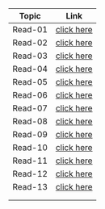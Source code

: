 | **Topic** | **Link** |
| ----- | ----- |
|Read-01 |[click here](https://ahmadabuzeid1997.github.io/reading-notes/class-01) |
| Read-02 | [click here](https://ahmadabuzeid1997.github.io/reading-notes/class-01/read-02) |
|Read-03 |[click here](https://ahmadabuzeid1997.github.io/reading-notes/class-03/read-03) |
|Read-04 | [click here](https://ahmadabuzeid1997.github.io/reading-notes/class-04/read-04)|
|Read-05 |[click here](https://ahmadabuzeid1997.github.io/reading-notes/class-05/read-05) |
|Read-06 |[click here](https://ahmadabuzeid1997.github.io/reading-notes/read-06) |
|Read-07|[click here](https://ahmadabuzeid1997.github.io/reading-notes/read-07) |
|Read-08 |[click here](https://ahmadabuzeid1997.github.io/reading-notes/read-08) |
|Read-09 |[click here](https://ahmadabuzeid1997.github.io/reading-notes/read-9) |
|Read-10 |[click here](https://ahmadabuzeid1997.github.io/reading-notes/read-10) |
|Read-11 |[click here](https://ahmadabuzeid1997.github.io/reading-notes/read-11) |
|Read-12 |[click here](https://ahmadabuzeid1997.github.io/reading-notes/read-12) |
|Read-13 |[click here](https://ahmadabuzeid1997.github.io/reading-notes/read-13) |
| | |
| | |
